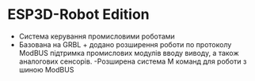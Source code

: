 # ESP3D-Robot Edition

- Система керування промисловими роботами
- Базована на GRBL + додано розширення роботи по протоколу ModBUS 
підтримка промислових модулів вводу виводу, а також аналогових сенсорів.
-Розширена система М команд для роботи з шиною ModBUS
